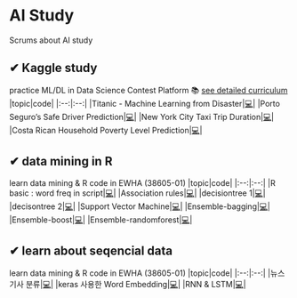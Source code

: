 # AI Study
Scrums about AI study

## ✔ Kaggle study
practice ML/DL in Data Science Contest Platform
📚 [see detailed curriculum](https://gdscewha.tistory.com/category/%EC%8A%A4%ED%84%B0%EB%94%94/%EC%BA%90%EA%B8%80%20%ED%95%84%EC%82%AC)
|topic|code|
|:--:|:--:|
|Titanic - Machine Learning from Disaster|[💻](https://github.com/JangAyeon/AI_Study/blob/main/Kaggle_Study/Titanic%20-%20Machine%20Learning%20from%20Disaster.ipynb)|
|Porto Seguro’s Safe Driver Prediction|[💻](https://github.com/JangAyeon/AI_Study/blob/main/Kaggle_Study/Porto_Seguro%E2%80%99s_Safe_Driver_Prediction.ipynb)|
|New York City Taxi Trip Duration|[💻](https://github.com/JangAyeon/AI_Study/blob/main/Kaggle_Study/New_York_City_Taxi_Trip_Duration.ipynb)|
|Costa Rican Household Poverty Level Prediction|[💻](https://github.com/JangAyeon/AI_Study/blob/main/Kaggle_Study/Costa_Rican_Household_Poverty_Level_Prediction.ipynb)|
## ✔ data mining in R
learn data mining & R code in EWHA (38605-01)
|topic|code|
|:--:|:--:|
|R basic : word freq in script|[💻](https://github.com/JangAyeon/AI_Study/blob/main/data_mining_in_R/word_freq.R)|
|Association rules|[💻](https://github.com/JangAyeon/AI_Study/blob/main/data_mining_in_R/association.R)|
|decisiontree 1|[💻](https://github.com/JangAyeon/AI_Study/blob/main/data_mining_in_R/decisiontree_1.R)|
|decisontree 2|[💻](https://github.com/JangAyeon/AI_Study/blob/main/data_mining_in_R/decisiontree_2.R)|
|Support Vector Machine|[💻](https://github.com/JangAyeon/AI_Study/blob/main/data_mining_in_R/svm.R)|
|Ensemble-bagging|[💻](https://github.com/JangAyeon/AI_Study/blob/main/data_mining_in_R/esemble_bag.R)|
|Ensemble-boost|[💻](https://github.com/JangAyeon/AI_Study/blob/main/data_mining_in_R/esemble_boost.R)|
|Ensemble-randomforest|[💻](https://github.com/JangAyeon/AI_Study/blob/main/data_mining_in_R/esemble_randomforest.R)|

## ✔ learn about seqencial data 
learn data mining & R code in EWHA (38605-01)
|topic|code|
|:--:|:--:|
|뉴스 기사 분류|[💻](https://github.com/JangAyeon/AI_Study/blob/main/sequencial_data/3_5_classifying_newswires.ipynb)|
|keras 사용한 Word Embedding|[💻](https://github.com/JangAyeon/AI_Study/blob/main/sequencial_data/6_1_using_word_embeddings.ipynb)|
|RNN & LSTM|[💻](https://github.com/JangAyeon/AI_Study/blob/main/sequencial_data/6_2_understanding_recurrent_neural_network.ipynb)|
